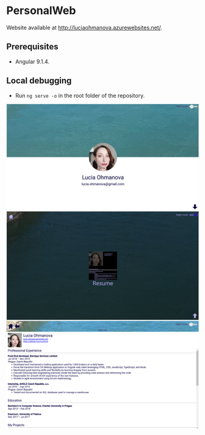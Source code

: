 # PersonalWeb
Website available at http://luciaohmanova.azurewebsites.net/.


## Prerequisites
- Angular 9.1.4.

## Local debugging
- Run `ng serve -o` in the root folder of the repository.

![first webpage screen](https://github.com/Lucifuria/PersonalWeb/blob/master/screen01.png?raw=true)
![resume overview webpage screen](https://github.com/Lucifuria/PersonalWeb/blob/master/screen02.png?raw=true)
![resume webpage screen](https://github.com/Lucifuria/PersonalWeb/blob/master/screen03.png?raw=true)
